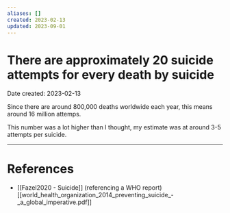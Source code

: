 ```yaml
---
aliases: []
created: 2023-02-13
updated: 2023-09-01
---
```


# There are approximately 20 suicide attempts for every death by suicide
Date created: 2023-02-13

Since there are around 800,000 deaths worldwide each year, this means around 16 million attemps.

This number was a lot higher than I thought, my estimate was at around 3-5 attempts per suicide.

---
# References
* [[Fazel2020 - Suicide]] (referencing a WHO report) [[world_health_organization_2014_preventing_suicide_-_a_global_imperative.pdf]]